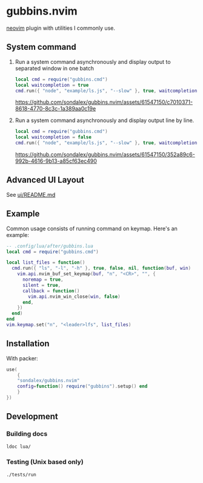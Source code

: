 # gubbins.nvim

[neovim](https://neovim.io/) plugin with utilities I commonly use. 

## System command

1. Run a system command asynchronously and display output to separated window in one batch

   ```lua
   local cmd = require("gubbins.cmd")
   local waitcompletion = true
   cmd.run({ "node", "example/ls.js", "--slow" }, true, waitcompletion, nil, nil)
   ```

   https://github.com/sondalex/gubbins.nvim/assets/61547150/c7010371-8618-4770-8c3c-1a389aa0c19e





2. Run a system command asynchronously and display output line by line.

   ```lua
   local cmd = require("gubbins.cmd")
   local waitcompletion = false
   cmd.run({ "node", "example/ls.js", "--slow" }, true, waitcompletion, nil, nil)
   ```

   https://github.com/sondalex/gubbins.nvim/assets/61547150/352a89c6-992b-4616-9b13-a85cf63ec490


## Advanced UI Layout

See [ui/README.md](lua/gubbins/ui/README.md)



## Example

Common usage consists of running command on keymap. Here's an example:

```lua
-- .config/lua/after/gubbins.lua
local cmd = require("gubbins.cmd")

local list_files = function()
  cmd.run({ "ls", "-l", "-h" }, true, false, nil, function(buf, win)
    vim.api.nvim_buf_set_keymap(buf, "n", "<CR>", "", {
      noremap = true,
      silent = true,
      callback = function()
        vim.api.nvim_win_close(win, false)
      end,
    })
  end)
end
vim.keymap.set("n", "<leader>lfs", list_files)
```

## Installation

With packer:

```lua
use(
    {
    "sondalex/gubbins.nvim"
    config=function() require("gubbins").setup() end
    }
})
```

## Development

### Building docs

```bash
ldoc lua/
```

### Testing (Unix based only)

```bash
./tests/run
```
